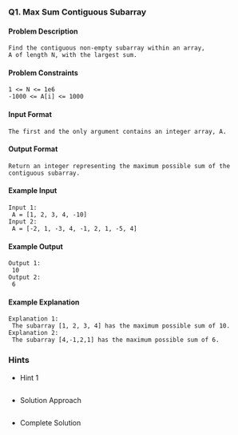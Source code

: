 ### Q1. Max Sum Contiguous Subarray
#### Problem Description
```text
Find the contiguous non-empty subarray within an array, 
A of length N, with the largest sum.
```
#### Problem Constraints
```text
1 <= N <= 1e6
-1000 <= A[i] <= 1000
```
#### Input Format
```text
The first and the only argument contains an integer array, A.
```
#### Output Format
```text
Return an integer representing the maximum possible sum of the contiguous subarray.
```
#### Example Input
```text
Input 1:
 A = [1, 2, 3, 4, -10] 
Input 2:
 A = [-2, 1, -3, 4, -1, 2, 1, -5, 4] 
```
#### Example Output
```text
Output 1:
 10 
Output 2:
 6 
```
#### Example Explanation
```text
Explanation 1:
 The subarray [1, 2, 3, 4] has the maximum possible sum of 10. 
Explanation 2:
 The subarray [4,-1,2,1] has the maximum possible sum of 6. 
```
### Hints
* Hint 1
```text
```
* Solution Approach
```text
```
* Complete Solution
```java
```


